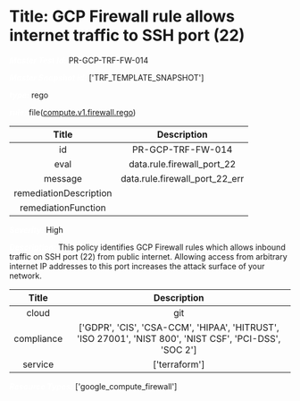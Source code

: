 



# Title: GCP Firewall rule allows internet traffic to SSH port (22)


***<font color="white">Master Test Id:</font>*** PR-GCP-TRF-FW-014

***<font color="white">Master Snapshot Id:</font>*** ['TRF_TEMPLATE_SNAPSHOT']

***<font color="white">type:</font>*** rego

***<font color="white">rule:</font>*** file([compute.v1.firewall.rego])  
  
  
  
  

|Title|Description|
| :---: | :---: |
|id|PR-GCP-TRF-FW-014|
|eval|data.rule.firewall_port_22|
|message|data.rule.firewall_port_22_err|
|remediationDescription||
|remediationFunction||


***<font color="white">Severity:</font>*** High

***<font color="white">Description:</font>*** This policy identifies GCP Firewall rules which allows inbound traffic on SSH port (22) from public internet. Allowing access from arbitrary internet IP addresses to this port increases the attack surface of your network.  
  
  

|Title|Description|
| :---: | :---: |
|cloud|git|
|compliance|['GDPR', 'CIS', 'CSA-CCM', 'HIPAA', 'HITRUST', 'ISO 27001', 'NIST 800', 'NIST CSF', 'PCI-DSS', 'SOC 2']|
|service|['terraform']|


***<font color="white">Resource Types:</font>*** ['google_compute_firewall']


[compute.v1.firewall.rego]: https://github.com/prancer-io/prancer-compliance-test/tree/master/google/terraform/compute.v1.firewall.rego
